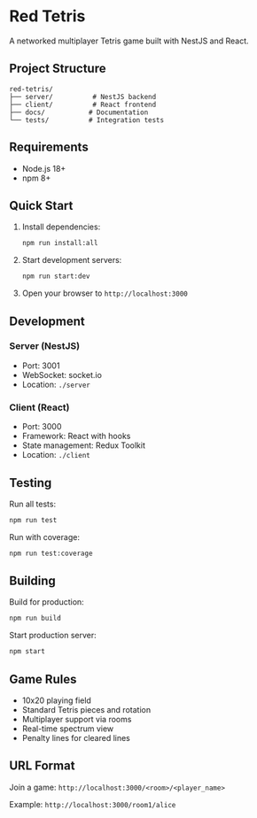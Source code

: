 # Red Tetris

A networked multiplayer Tetris game built with NestJS and React.

## Project Structure

```
red-tetris/
├── server/          # NestJS backend
├── client/          # React frontend
├── docs/           # Documentation
└── tests/          # Integration tests
```

## Requirements

- Node.js 18+
- npm 8+

## Quick Start

1. Install dependencies:
   ```bash
   npm run install:all
   ```

2. Start development servers:
   ```bash
   npm run start:dev
   ```

3. Open your browser to `http://localhost:3000`

## Development

### Server (NestJS)
- Port: 3001
- WebSocket: socket.io
- Location: `./server`

### Client (React)
- Port: 3000
- Framework: React with hooks
- State management: Redux Toolkit
- Location: `./client`

## Testing

Run all tests:
```bash
npm run test
```

Run with coverage:
```bash
npm run test:coverage
```

## Building

Build for production:
```bash
npm run build
```

Start production server:
```bash
npm start
```

## Game Rules

- 10x20 playing field
- Standard Tetris pieces and rotation
- Multiplayer support via rooms
- Real-time spectrum view
- Penalty lines for cleared lines

## URL Format

Join a game: `http://localhost:3000/<room>/<player_name>`

Example: `http://localhost:3000/room1/alice`
